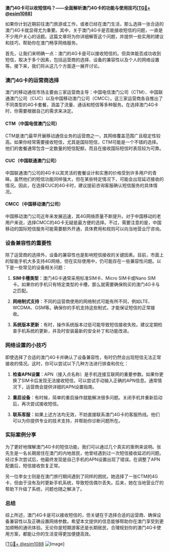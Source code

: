 **澳门4G卡可以收短信吗？——全面解析澳门4G卡的功能与使用技巧[[TG💪+ @esim1088](https://t.me/s/esim1088)]**

如果你计划近期前往澳门旅游或工作，或者已经在澳门生活，那么选择一张合适的澳门4G卡就显得尤为重要。其中，关于澳门4G卡是否能接收短信的问题，一直是不少用户关心的话题。这篇文章将为你详细解答这个问题，并提供一些实用的建议和技巧，帮助你在澳门畅享网络服务。

首先，让我们来明确一点：澳门的4G卡是可以接收短信的。但具体能否成功收到短信，取决于多个因素，包括运营商的选择、设备的兼容性以及个人的网络设置等。接下来，我们将从这几个方面逐一展开讨论。

### 澳门4G卡的运营商选择

澳门的移动通信市场主要由三家运营商主导：中国电信澳门公司（CTM）、中国联通澳门公司（CUC）以及中国移动澳门公司（CMCC）。这三家运营商各自推出了不同类型的4G卡套餐，涵盖了流量、通话和短信等多种服务。在选择澳门4G卡时，你需要根据自己的需求来决定。

#### CTM（中国电信澳门公司）
CTM是澳门最早开展移动通信业务的运营商之一，其网络覆盖范围广且稳定性较高。如果你经常需要接收短信，尤其是国际短信，CTM可能是一个不错的选择。他们的套餐通常包含一定数量的短信配额，而且在接收国际短信时表现较为可靠。

#### CUC（中国联通澳门公司）
中国联通澳门公司的4G卡以其灵活的套餐设计和实惠的价格受到许多用户的青睐。虽然他们的短信功能同样强大，但在某些特定情况下，可能会出现延迟接收的情况。因此，在选择CUC的4G卡时，建议提前咨询客服确认短信服务的具体情况。

#### CMCC（中国移动澳门公司）
中国移动澳门公司近年来发展迅速，其4G网络质量不断提升。对于中国移动的老用户来说，选择CMCC的4G卡无疑是最方便的选择。不过，需要注意的是，中国移动的国际短信服务可能需要额外开通，具体费用和规则可以向当地营业厅咨询。

### 设备兼容性的重要性

除了运营商的选择外，设备的兼容性也是影响短信接收的关键因素。目前，市面上的智能手机大多支持4G网络，但在实际使用中，仍可能存在一些兼容性问题。以下是一些常见的设备相关问题：

1. **SIM卡槽类型**：澳门4G卡通常采用标准SIM卡、Micro SIM卡或Nano SIM卡。如果你的手机只有特定类型的卡槽，那么就需要确保购买的澳门4G卡与之匹配。
   
2. **网络制式支持**：不同的运营商使用的网络制式可能有所不同，例如LTE、WCDMA、GSM等。确保你的手机支持这些制式，才能保证短信的正常接收。

3. **系统版本更新**：有时，操作系统版本过低可能导致短信接收失败。建议定期检查手机系统的更新，并及时安装最新的安全补丁和功能改进。

### 网络设置的小技巧

即使选择了合适的澳门4G卡并确认了设备兼容性，有时仍然会出现短信无法正常接收的情况。这时，你可以尝试以下几种方法进行排查和优化：

1. **检查APN设置**：APN（接入点名称）是手机连接互联网的重要参数。如果你更换了SIM卡后发现无法接收短信，可以尝试手动输入正确的APN信息。通常情况下，运营商会提供详细的APN设置指南。

2. **重启设备**：有时候，简单的重启操作就能解决很多问题。关闭手机并重新启动后，再次尝试接收短信。

3. **联系客服**：如果上述方法均无效，不妨直接联系澳门4G卡的客服热线。他们可以为你提供专业的技术支持，并帮助你诊断问题所在。

### 实际案例分享

为了更好地理解澳门4G卡的短信功能，我们可以通过几个真实的案例来说明。张先生是一名长期居住在澳门的内地居民，他曾经遇到过一次短信接收延迟的问题。经过多次尝试后，他最终发现是自己手机的APN设置出现了错误。在调整了APN配置后，短信接收恢复正常。

另一位李女士则是在澳门旅行期间遇到了同样的困扰。她选择了一张CTM的4G卡，但由于没有及时更新手机系统，导致短信偶尔丢失。后来，她在当地营业厅的帮助下升级了系统，问题也随之解决了。

### 总结

综上所述，澳门4G卡是可以接收短信的，但关键在于选择合适的运营商、确保设备兼容性以及正确设置网络参数。希望本文提供的信息能够帮助你在澳门享受到更加顺畅的通讯体验。无论你是短期游客还是长期居民，合理规划你的澳门4G卡使用方案，都能让你的生活变得更加便捷高效。

[[TG💪+ @esim1088](https://t.me/s/esim1088) ![Image](https://i.postimg.cc/4NQfJmqS/Snipaste-2025-05-13-00-14-12.png)]